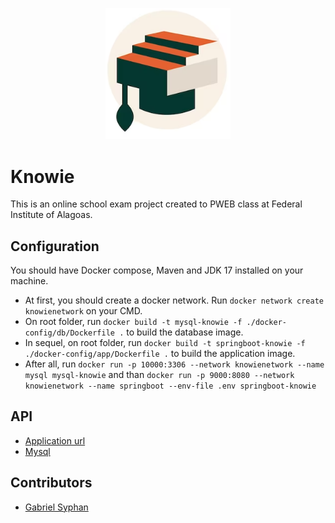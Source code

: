 <p align="center">
  <img src="src/main/resources/static/img/logo.png" width="200px" alt="Knowie logo" />
</p>

# Knowie
This is an online school exam project created to PWEB class at Federal Institute of Alagoas.

## Configuration
You should have Docker compose, Maven and JDK 17 installed on your machine.

* At first, you should create a docker network. Run `docker network create knowienetwork` on your CMD.
* On root folder, run `docker build -t mysql-knowie -f ./docker-config/db/Dockerfile .` to build the database image.
* In sequel, on root folder, run `docker build -t springboot-knowie -f ./docker-config/app/Dockerfile .` to build the application image.
* After all, run `docker run -p 10000:3306 --network knowienetwork --name mysql mysql-knowie` and than `docker run -p 9000:8080 --network knowienetwork --name springboot --env-file .env springboot-knowie`

## API
* [Application url](http://localhost:2364/api/v1)
* [Mysql](http://localhost:3306)

## Contributors
* [Gabriel Syphan](https://github.com/gabrielsyphan)
